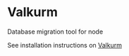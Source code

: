 # Valkurm
Database migration tool for node

See installation instructions on  [Valkurm](https://github.com/ChrisBeddome/valkurm)
